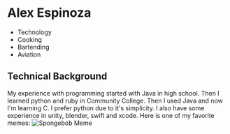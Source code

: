 # Alex Espinoza
  * Technology
  * Cooking
  * Bartending
  * Aviation
## Technical Background
My experience with programming started with Java in high school. Then I learned python and ruby in Community College. Then I used Java and now I'm learning C. I prefer python due to it's simplicity. I also have some experience in unity, blender, swift and xcode.
Here is one of my favorite memes:
![Spongebob Meme](http://images7.memedroid.com/images/UPLOADED892/5f9547fe94859.jpeg)
